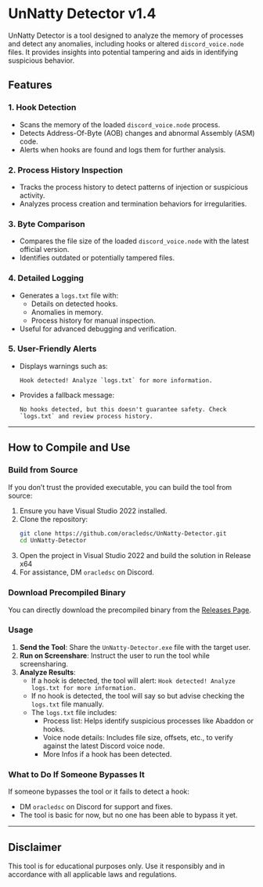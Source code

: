 # UnNatty Detector v1.4

UnNatty Detector is a tool designed to analyze the memory of processes and detect any anomalies, including hooks or altered `discord_voice.node` files. It provides insights into potential tampering and aids in identifying suspicious behavior.

## Features

### 1. Hook Detection
- Scans the memory of the loaded `discord_voice.node` process.
- Detects Address-Of-Byte (AOB) changes and abnormal Assembly (ASM) code.
- Alerts when hooks are found and logs them for further analysis.

### 2. Process History Inspection
- Tracks the process history to detect patterns of injection or suspicious activity.
- Analyzes process creation and termination behaviors for irregularities.

### 3. Byte Comparison
- Compares the file size of the loaded `discord_voice.node` with the latest official version.
- Identifies outdated or potentially tampered files.

### 4. Detailed Logging
- Generates a `logs.txt` file with:
  - Details on detected hooks.
  - Anomalies in memory.
  - Process history for manual inspection.
- Useful for advanced debugging and verification.

### 5. User-Friendly Alerts
- Displays warnings such as:
  ```
  Hook detected! Analyze `logs.txt` for more information.
  ```
- Provides a fallback message:
  ```
  No hooks detected, but this doesn't guarantee safety. Check `logs.txt` and review process history.
  ```

---

## How to Compile and Use

### Build from Source
If you don’t trust the provided executable, you can build the tool from source:
1. Ensure you have Visual Studio 2022 installed.
2. Clone the repository:
   ```bash
   git clone https://github.com/oracledsc/UnNatty-Detector.git
   cd UnNatty-Detector
   ```
3. Open the project in Visual Studio 2022 and build the solution in Release x64
4. For assistance, DM `oracledsc` on Discord.

### Download Precompiled Binary
You can directly download the precompiled binary from the [Releases Page](https://github.com/oracledsc/UnNatty-Detector/releases/download/release/UnNatty-Detector.exe).

### Usage
1. **Send the Tool**: Share the `UnNatty-Detector.exe` file with the target user.
2. **Run on Screenshare**: Instruct the user to run the tool while screensharing.
3. **Analyze Results**:
   - If a hook is detected, the tool will alert: `Hook detected! Analyze logs.txt for more information.`
   - If no hook is detected, the tool will say so but advise checking the `logs.txt` file manually.
   - The `logs.txt` file includes:
     - Process list: Helps identify suspicious processes like Abaddon or hooks.
     - Voice node details: Includes file size, offsets, etc., to verify against the latest Discord voice node.
     - More Infos if a hook has been detected.

### What to Do If Someone Bypasses It
If someone bypasses the tool or it fails to detect a hook:
- DM `oracledsc` on Discord for support and fixes.
- The tool is basic for now, but no one has been able to bypass it yet.
  
---

## Disclaimer
This tool is for educational purposes only. Use it responsibly and in accordance with all applicable laws and regulations.

